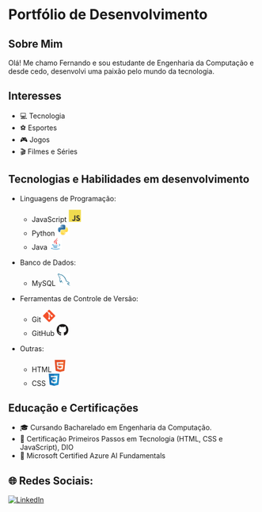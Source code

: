 # Portfólio de Desenvolvimento

## Sobre Mim
Olá! Me chamo Fernando e sou estudante de Engenharia da Computação e desde cedo, desenvolvi uma paixão pelo mundo da tecnologia.

## Interesses
- 💻 Tecnologia
- ⚽ Esportes
- 🎮 Jogos
- 🎬 Filmes e Séries

## Tecnologias e Habilidades em desenvolvimento

- Linguagens de Programação:
  - JavaScript <img src="https://raw.githubusercontent.com/devicons/devicon/master/icons/javascript/javascript-original.svg" alt="JavaScript" width="25">
  - Python <img src="https://raw.githubusercontent.com/devicons/devicon/master/icons/python/python-original.svg" alt="Python" width="25">
  - Java <img src="https://raw.githubusercontent.com/devicons/devicon/master/icons/java/java-original.svg" alt="Java" width="25">

- Banco de Dados:
  - MySQL <img src="https://raw.githubusercontent.com/devicons/devicon/master/icons/mysql/mysql-original.svg" alt="MySQL" width="25">

- Ferramentas de Controle de Versão:
  - Git <img src="https://raw.githubusercontent.com/devicons/devicon/master/icons/git/git-original.svg" alt="Git" width="25">
  - GitHub <img src="https://raw.githubusercontent.com/devicons/devicon/master/icons/github/github-original.svg" alt="GitHub" width="25">

- Outras:
  - HTML <img src="https://raw.githubusercontent.com/devicons/devicon/master/icons/html5/html5-original.svg" alt="HTML" width="25">
  - CSS <img src="https://raw.githubusercontent.com/devicons/devicon/master/icons/css3/css3-original.svg" alt="CSS" width="25">


## Educação e Certificações

- 🎓 Cursando Bacharelado em Engenharia da Computação.
- 📜 Certificação Primeiros Passos em Tecnologia (HTML, CSS e JavaScript), DIO
- 📜 Microsoft Certified Azure AI Fundamentals


## 🌐 Redes Sociais:
[![LinkedIn](https://img.shields.io/badge/LinkedIn-%230077B5.svg?logo=linkedin&logoColor=white)](https://www.linkedin.com/in/fernando-otani-77ab2121b/)

